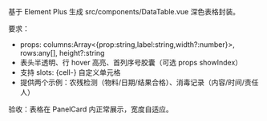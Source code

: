 基于 Element Plus 生成 src/components/DataTable.vue 深色表格封装。

要求：
- props: columns:Array<{prop:string,label:string,width?:number}>, rows:any[], height?:string
- 表头半透明、行 hover 高亮、首列序号胶囊（可选 props showIndex）
- 支持 slots: {cell-<prop>} 自定义单元格
- 提供两个示例：农残检测（物料/日期/结果合格）、消毒记录（内容/时间/责任人）

验收：表格在 PanelCard 内正常展示，宽度自适应。
